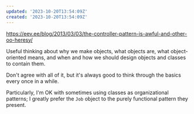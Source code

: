 ```yaml
---
updated: '2023-10-20T13:54:09Z'
created: '2023-10-20T13:54:09Z'
---
```

https://eev.ee/blog/2013/03/03/the-controller-pattern-is-awful-and-other-oo-heresy/

Useful thinking about why we make objects, what objects are, what object-oriented means, and when and how we should design objects and classes to contain them.

Don't agree with all of it, but it's always good to think through the basics every once in a while.

Particularly, I'm OK with sometimes using classes as organizational patterns; I greatly prefer the `Job` object to the purely functional pattern they present.